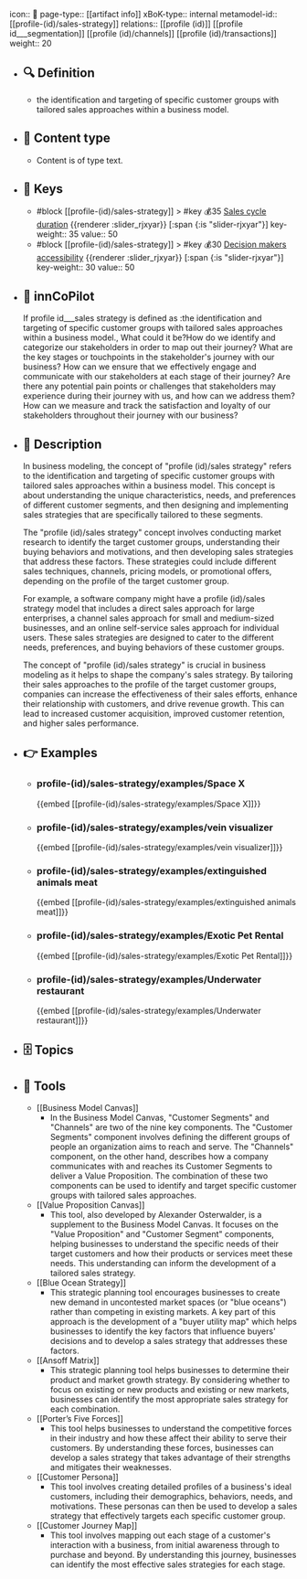 icon:: 🧿
page-type:: [[artifact info]]
xBoK-type:: internal
metamodel-id:: [[profile-(id)/sales-strategy]]
relations:: [[profile (id)]] [[profile id___segmentation]] [[profile (id)/channels]] [[profile (id)/transactions]]
weight:: 20

- ## 🔍 Definition
  - the identification and targeting of specific customer groups with tailored sales approaches within a business model.
- ## 📰 Content type 
  - Content is of type text.
  
- ## 🔑 Keys
  - #block [[profile-(id)/sales-strategy]] > #key 💰35 [Sales cycle duration](https://go.plastilinn.com/#/page/profile-%28id%29%2Fsales-strategy%2FSales%20cycle%20duration) {{renderer :slider_rjxyar}} [:span {:is "slider-rjxyar"}] 
    key-weight:: 35
    value:: 50
  - #block [[profile-(id)/sales-strategy]] > #key 💰30 [Decision makers accessibility](https://go.plastilinn.com/#/page/profile-%28id%29%2Fsales-strategy%2FDecision%20makers%20accessibility) {{renderer :slider_rjxyar}} [:span {:is "slider-rjxyar"}] 
    key-weight:: 30
    value:: 50
- ## 🤖 innCoPilot
  If profile id___sales strategy is defined as :the identification and targeting of specific customer groups with tailored sales approaches within a business model., What could it be?How do we identify and categorize our stakeholders in order to map out their journey?
  What are the key stages or touchpoints in the stakeholder's journey with our business?
  How can we ensure that we effectively engage and communicate with our stakeholders at each stage of their journey?
  Are there any potential pain points or challenges that stakeholders may experience during their journey with us, and how can we address them?
  How can we measure and track the satisfaction and loyalty of our stakeholders throughout their journey with our business?
- ## 📖 Description
  In business modeling, the concept of "profile (id)/sales strategy" refers to the identification and targeting of specific customer groups with tailored sales approaches within a business model. This concept is about understanding the unique characteristics, needs, and preferences of different customer segments, and then designing and implementing sales strategies that are specifically tailored to these segments.
  
  The "profile (id)/sales strategy" concept involves conducting market research to identify the target customer groups, understanding their buying behaviors and motivations, and then developing sales strategies that address these factors. These strategies could include different sales techniques, channels, pricing models, or promotional offers, depending on the profile of the target customer group.
  
  For example, a software company might have a profile (id)/sales strategy model that includes a direct sales approach for large enterprises, a channel sales approach for small and medium-sized businesses, and an online self-service sales approach for individual users. These sales strategies are designed to cater to the different needs, preferences, and buying behaviors of these customer groups.
  
  The concept of "profile (id)/sales strategy" is crucial in business modeling as it helps to shape the company's sales strategy. By tailoring their sales approaches to the profile of the target customer groups, companies can increase the effectiveness of their sales efforts, enhance their relationship with customers, and drive revenue growth. This can lead to increased customer acquisition, improved customer retention, and higher sales performance.
- ## 👉 Examples
  - ### profile-(id)/sales-strategy/examples/Space X
    {{embed [[profile-(id)/sales-strategy/examples/Space X]]}}
  - ### profile-(id)/sales-strategy/examples/vein visualizer
    {{embed [[profile-(id)/sales-strategy/examples/vein visualizer]]}}
  - ### profile-(id)/sales-strategy/examples/extinguished animals meat
    {{embed [[profile-(id)/sales-strategy/examples/extinguished animals meat]]}}
  - ### profile-(id)/sales-strategy/examples/Exotic Pet Rental
    {{embed [[profile-(id)/sales-strategy/examples/Exotic Pet Rental]]}}
  - ### profile-(id)/sales-strategy/examples/Underwater restaurant
    {{embed [[profile-(id)/sales-strategy/examples/Underwater restaurant]]}}
  
- ## 🗄️ Topics
  
- ## 🧰 Tools
  - [[Business Model Canvas]]
    - In the Business Model Canvas, "Customer Segments" and "Channels" are two of the nine key components. The "Customer Segments" component involves defining the different groups of people an organization aims to reach and serve. The "Channels" component, on the other hand, describes how a company communicates with and reaches its Customer Segments to deliver a Value Proposition. The combination of these two components can be used to identify and target specific customer groups with tailored sales approaches.
  - [[Value Proposition Canvas]]
    - This tool, also developed by Alexander Osterwalder, is a supplement to the Business Model Canvas. It focuses on the "Value Proposition" and "Customer Segment" components, helping businesses to understand the specific needs of their target customers and how their products or services meet these needs. This understanding can inform the development of a tailored sales strategy.
  - [[Blue Ocean Strategy]]
    - This strategic planning tool encourages businesses to create new demand in uncontested market spaces (or "blue oceans") rather than competing in existing markets. A key part of this approach is the development of a "buyer utility map" which helps businesses to identify the key factors that influence buyers' decisions and to develop a sales strategy that addresses these factors.
  - [[Ansoff Matrix]]
    - This strategic planning tool helps businesses to determine their product and market growth strategy. By considering whether to focus on existing or new products and existing or new markets, businesses can identify the most appropriate sales strategy for each combination.
  - [[Porter’s Five Forces]]
    - This tool helps businesses to understand the competitive forces in their industry and how these affect their ability to serve their customers. By understanding these forces, businesses can develop a sales strategy that takes advantage of their strengths and mitigates their weaknesses.
  - [[Customer Persona]]
    - This tool involves creating detailed profiles of a business's ideal customers, including their demographics, behaviors, needs, and motivations. These personas can then be used to develop a sales strategy that effectively targets each specific customer group.
  - [[Customer Journey Map]]
    - This tool involves mapping out each stage of a customer's interaction with a business, from initial awareness through to purchase and beyond. By understanding this journey, businesses can identify the most effective sales strategies for each stage.
